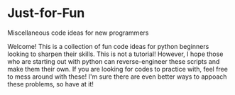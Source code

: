 # Just-for-Fun
Miscellaneous code ideas for new programmers

Welcome! This is a collection of fun code ideas for python beginners looking to sharpen their skills.
This is not a tutorial! However, I hope those who are starting out with python can reverse-engineer these scripts and make them their own. 
If you are looking for codes to practice with, feel free to mess around with these! I'm sure there are even better ways to appoach these problems, so have at it!


